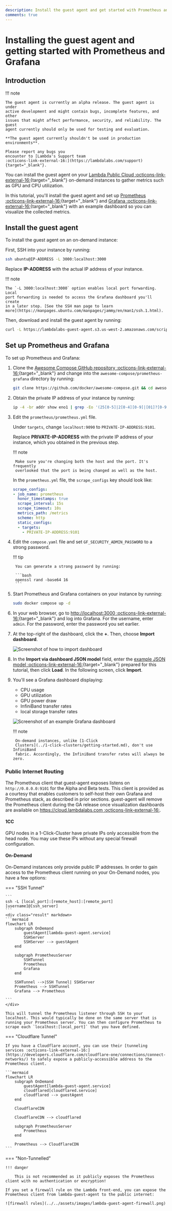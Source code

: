 ```yaml
---
description: Install the guest agent and get started with Prometheus and Grafana.
comments: true
---
```


# Installing the guest agent and getting started with Prometheus and Grafana

## Introduction

!!! note

    The guest agent is currently an alpha release. The guest agent is under
    active development and might contain bugs, incomplete features, and other
    issues that might affect performance, security, and reliability. The guest
    agent currently should only be used for testing and evaluation.

    **The guest agent currently shouldn't be used in production environments**.

    Please report any bugs you
    encounter to [Lambda's Support team
    :octicons-link-external-16:](https://lambdalabs.com/support){target="_blank"}.

You can install the guest agent on your [Lambda Public Cloud
:octicons-link-external-16:](https://lambdalabs.com/service/gpu-cloud){target="_blank"}
on-demand instances to gather metrics such as GPU and CPU utilization.

In this tutorial, you'll install the guest agent and set up [Prometheus
:octicons-link-external-16:](https://www.prometheus.io/){target="_blank"} and
[Grafana :octicons-link-external-16:](https://grafana.com/){target="_blank"}
with an example dashboard so you can visualize the collected metrics.

## Install the guest agent

To install the guest agent on an on-demand instance:

First, SSH into your instance by running:

```bash
ssh ubuntu@IP-ADDRESS -L 3000:localhost:3000
```

Replace **IP-ADDRESS** with the actual IP address of your instance.

!!! note

    The `-L 3000:localhost:3000` option enables local port forwarding. Local
    port forwarding is needed to access the Grafana dashboard you'll create
    in a later step. [See the SSH man page to learn
    more](https://manpages.ubuntu.com/manpages/jammy/en/man1/ssh.1.html).

Then, download and install the guest agent by running:

```bash
curl -L https://lambdalabs-guest-agent.s3.us-west-2.amazonaws.com/scripts/install.sh | sudo bash
```

## Set up Prometheus and Grafana

To set up Prometheus and Grafana:


1. Clone the [Awesome Compose GitHub repository
   :octicons-link-external-16:](https://github.com/docker/awesome-compose){target="_blank"}
   and change into the `awesome-compose/prometheus-grafana` directory by running:

    ```bash
    git clone https://github.com/docker/awesome-compose.git && cd awesome-compose/prometheus-grafana
    ```

1. Obtain the private IP address of your instance by running:

    ```bash
    ip -4 -br addr show eno1 | grep -Eo '(25[0-5]|2[0-4][0-9]|[01]?[0-9][0-9]?)\.(25[0-5]|2[0-4][0-9]|[01]?[0-9][0-9]?)\.(25[0-5]|2[0-4][0-9]|[01]?[0-9][0-9]?)\.(25[0-5]|2[0-4][0-9]|[01]?[0-9][0-9]?)'
    ```

1. Edit the `prometheus/prometheus.yml` file.

    Under `targets`, change `localhost:9090` to `PRIVATE-IP-ADDRESS:9101`.

    Replace **PRIVATE-IP-ADDRESS** with the private IP address of your instance,
    which you obtained in the previous step.

    !!! note

        Make sure you're changing both the host and the port. It's frequently
        overlooked that the port is being changed as well as the host.

    In the `prometheus.yml` file, the `scrape_configs` key should look like:

    ```{.yaml .no-copy}
    scrape_configs:
    - job_name: prometheus
      honor_timestamps: true
      scrape_interval: 15s
      scrape_timeout: 10s
      metrics_path: /metrics
      scheme: http
      static_configs:
      - targets:
        - PRIVATE-IP-ADDRESS:9101
    ```

1. Edit the `compose.yaml` file and set `GF_SECURITY_ADMIN_PASSWORD` to a strong
   password.

    !!! tip

        You can generate a strong password by running:

        ```bash
        openssl rand -base64 16
        ```

1. Start Prometheus and Grafana containers on your instance by running:

    ```bash
    sudo docker compose up -d
    ```

1. In your web browser, go to [http://localhost:3000
   :octicons-link-external-16:](http://localhost:3000){target="_blank"} and log
   into Grafana. For the username, enter `admin`. For the password, enter the
   password you set earlier.

1. At the top-right of the dashboard, click the **+**. Then, choose **Import
   dashboard**.

    ![Screenshot of how to import dashboard](../../assets/images/import-dashboard.png)

1. In the **Import via dashboard JSON model** field, enter the [example JSON
   model
   :octicons-link-external-16:](https://gist.githubusercontent.com/LandonTClipp/964e90507d660e3fb710b4137be6cd6f/raw/bc7abd797da65581534513c153d1ad3d1b8e4bbe/lambda-guest-agent-grafana-model.json){target="_blank"}
   prepared for this tutorial, then click **Load**. In the following screen,
   click **Import**.

1. You'll see a Grafana dashboard displaying:

    - CPU usage
    - GPU utilization
    - GPU power draw
    - InfiniBand transfer rates
    - local storage transfer rates

    ![Screenshot of an example Grafana dashboard](../../assets/images/grafana-dashboard-guest-agent.png)

    !!! note

        On-demand instances, unlike [1-Click
        Clusters](../1-click-clusters/getting-started.md), don't use InfiniBand
        fabric. Accordingly, the InfiniBand transfer rates will always be zero.

### Public Internet Routing

The Prometheus client that guest-agent exposes listens on `http://0.0.0.0:9101` for the Alpha and Beta tests. This client is provided as a courtesy that enables customers to self-host their own Grafana and Prometheus stack, as described in prior sections. guest-agent will remove the Prometheus client during the GA release once visualization dashboards are available on [https://cloud.lambdalabs.com :octicons-link-external-16:](https://cloud.lambdalabs.com).

#### 1CC

GPU nodes in a 1-Click-Cluster have private IPs only accessible from the head node. You may use these IPs without any special firewall configuration.

#### On-Demand

On-Demand instances only provide public IP addresses. In order to gain access to the Prometheus client running on your On-Demand nodes, you have a few options:

=== "SSH Tunnel"



    ```
    ssh -L [local_port]:[remote_host]:[remote_port] [username]@[ssh_server]
    ```
    <div class="result" markdown>
    ```mermaid
    flowchart LR
        subgraph OnDemand
            guestAgent[lambda-guest-agent.service]
            SSHServer
            SSHServer --> guestAgent
        end

        subgraph PrometheusServer
            SSHTunnel
            Prometheus
            Grafana
        end

        SSHTunnel -->|SSH Tunnel| SSHServer
        Prometheus --> SSHTunnel
        Grafana --> Prometheus

    ```
    </div>

    This will tunnel the Prometheus listener through SSH to your localhost. This would typically be done on the same server that is running your Prometheus server. You can then configure Prometheus to scrape each `localhost:[local_port]` that you have defined.

=== "Cloudflare Tunnel"

    If you have a Cloudflare account, you can use their [tunneling services :octicons-link-external-16:](https://developers.cloudflare.com/cloudflare-one/connections/connect-networks/) to safely expose a publicly-accessible address to the Prometheus client.

    ```mermaid
    flowchart LR
        subgraph OnDemand
            guestAgent[lambda-guest-agent.service]
            cloudflared[cloudflared.service]
            cloudflared --> guestAgent
        end

        CloudflareCDN

        CloudflareCDN --> cloudflared

        subgraph PrometheusServer
            Prometheus
        end

        Prometheus --> CloudflareCDN
    ```

=== "Non-Tunnelled"

    !!! danger

        This is not recommended as it publicly exposes the Prometheus client with no authentication or encryption!

    If you set a firewall rule on the Lambda front-end, you can expose the Prometheus client from lambda-guest-agent to the public internet:

    ![firewall rules](../../assets/images/lambda-guest-agent-firewall.png)
